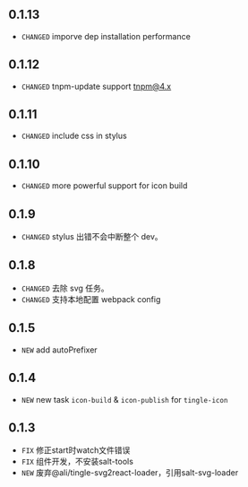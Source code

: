 ## 0.1.13

* `CHANGED` imporve dep installation performance

## 0.1.12

* `CHANGED` tnpm-update support tnpm@4.x

## 0.1.11

* `CHANGED` include css in stylus

## 0.1.10

* `CHANGED` more powerful support for icon build

## 0.1.9

* `CHANGED` stylus 出错不会中断整个 dev。

## 0.1.8

* `CHANGED` 去除 svg 任务。
* `CHANGED` 支持本地配置 webpack config

## 0.1.5

* `NEW` add autoPrefixer

## 0.1.4

* `NEW` new task `icon-build` & `icon-publish` for `tingle-icon`

## 0.1.3

* `FIX` 修正start时watch文件错误
* `FIX` 组件开发，不安装salt-tools
* `NEW` 废弃@ali/tingle-svg2react-loader，引用salt-svg-loader